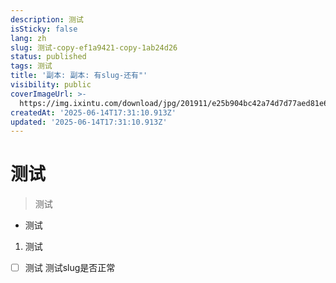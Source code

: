 ```yaml
---
description: 测试
isSticky: false
lang: zh
slug: 测试-copy-ef1a9421-copy-1ab24d26
status: published
tags: 测试
title: '副本: 副本: 有slug-还有"'
visibility: public
coverImageUrl: >-
  https://img.ixintu.com/download/jpg/201911/e25b904bc42a74d7d77aed81e66d772c.jpg
createdAt: '2025-06-14T17:31:10.913Z'
updated: '2025-06-14T17:31:10.913Z'
---
```

# 测试
> 测试
- 测试
1. 测试
- [ ]  测试
测试slug是否正常
